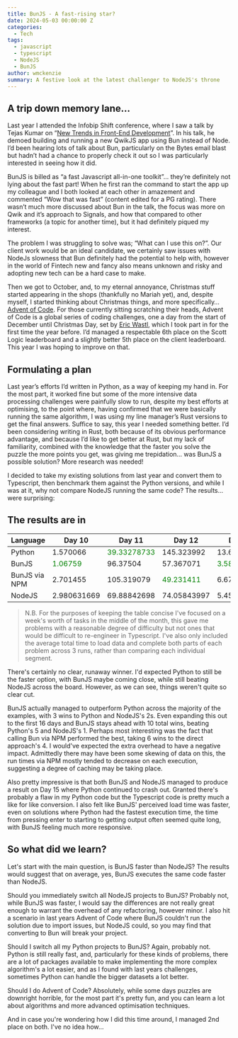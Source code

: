 ```yaml
---
title: BunJS - A fast-rising star?
date: 2024-05-03 00:00:00 Z
categories:
  - Tech
tags:
  - javascript
  - typescript
  - NodeJS
  - BunJS
author: wmckenzie
summary: A festive look at the latest challenger to NodeJS's throne
---
```


## A trip down memory lane...

Last year I attended the Infobip Shift conference, where I saw a talk by Tejas Kumar on “[New Trends in Front-End Development](https://www.youtube.com/watch?v=VINfWbaFBVs&list=PLuAItjWV4peETEf336UJKvDsI5RWbshUa&index=31&pp=iAQB)”. In his talk, he demoed building and running a new QwikJS app using Bun instead of Node. I’d been hearing lots of talk about Bun, particularly on the Bytes email blast but hadn’t had a chance to properly check it out so I was particularly interested in seeing how it did.

BunJS is billed as “a fast Javascript all-in-one toolkit”... they’re definitely not lying about the fast part! When he first ran the command to start the app up my colleague and I both looked at each other in amazement and commented “Wow that was fast” (content edited for a PG rating). There wasn’t much more discussed about Bun in the talk, the focus was more on Qwik and it’s approach to Signals, and how that compared to other frameworks (a topic for another time), but it had definitely piqued my interest.

The problem I was struggling to solve was; “What can I use this on?”. Our client work would be an ideal candidate, we certainly saw issues with NodeJs slowness that Bun definitely had the potential to help with, however in the world of Fintech new and fancy also means unknown and risky and adopting new tech can be a hard case to make.

Then we got to October, and, to my eternal annoyance, Christmas stuff started appearing in the shops (thankfully no Mariah yet), and, despite myself, I started thinking about Christmas things, and more specifically… [Advent of Code](https://adventofcode.com/). For those currently sitting scratching their heads, Advent of Code is a global series of coding challenges, one a day from the start of December until Christmas Day, set by [Eric Wastl](http://was.tl/), which I took part in for the first time the year before. I’d managed a respectable 6th place on the Scott Logic leaderboard and a slightly better 5th place on the client leaderboard. This year I was hoping to improve on that.

## Formulating a plan
Last year’s efforts I’d written in Python, as a way of keeping my hand in. For the most part, it worked fine but some of the more intensive data processing challenges were painfully slow to run, despite my best efforts at optimising, to the point where, having confirmed that we were basically running the same algorithm, I was using my line manager’s Rust versions to get the final answers. Suffice to say, this year I needed something better. I’d been considering writing in Rust, both because of its obvious performance advantage, and because I’d like to get better at Rust, but my lack of familiarity, combined with the knowledge that the faster you solve the puzzle the more points you get, was giving me trepidation… was BunJS a possible solution? More research was needed!

I decided to take my existing solutions from last year and convert them to Typescript, then benchmark them against the Python versions, and while I was at it, why not compare NodeJS running the same code? The results... were surprising:

## The results are in

| Language      | Day 10                                   | Day 11                                       | Day 12                                     | Day 13                                    | Day 14                                       | Day 15                                       | Day 16                                    |
| ------------- | ---------------------------------------- | -------------------------------------------- | ------------------------------------------ | ----------------------------------------- | -------------------------------------------- | -------------------------------------------- | ----------------------------------------- |
| Python        | 1.570066                                 | <span style="color:green">39.33278733</span> | 145.323992                                 | 13.61234967                               | 4243.105014                                  |                                              | <span style="color:green">1874.640703</a> |
| BunJS         | <span style="color:green">1.06759</span> | 96.37504                                     | 57.367071                                  | <span style="color:green">3.588709</span> | 1139.287269                                  | 8118.08808                                   | 3896.015796                               |
| BunJS via NPM | 2.701455                                 | 105.319079                                   | <span style="color:green">49.231411</span> | 6.679770667                               | <span style="color:green">975.7302437</span> | <span style="color:green">8085.080331</span> | 3948.378316                               |
| NodeJS        | 2.980631669                              | 69.88842698                                  | 74.05843997                                | 5.454815348                               | 1994.470144                                  | 10390.28093                                  | 3724.372108                               |

> N.B. For the purposes of keeping the table concise I've focused on a week's worth of tasks in the middle of the month, this gave me problems with a reasonable degree of difficulty but not ones that would be difficult to re-engineer in Typescript. I've also only included the average total time to load data and complete both parts of each problem across 3 runs, rather than comparing each individual segment.

There's certainly no clear, runaway winner. I'd expected Python to still be the faster option, with BunJS maybe coming close, while still beating NodeJS across the board. However, as we can see, things weren't quite so clear cut.

BunJS actually managed to outperform Python across the majority of the examples, with 3 wins to Python and NodeJS's 2s. Even expanding this out to the first 16 days
and BunJS stays ahead with 10 total wins, beating Python's 5 and NodeJS's 1. Perhaps most interesting was the fact that calling Bun via NPM performed the best, taking
6 wins to the direct approach's 4. I would've expected the extra overhead to have a negative impact. Admittedly there may have been some skewing of data on this, the run
times via NPM mostly tended to decrease on each execution, suggesting a degree of caching may be taking place.

Also pretty impressive is that both BunJS and NodeJS managed to produce a result on Day 15 where Python continued to crash out. Granted there's probably a flaw in my Python code
but the Typescript code is pretty much a like for like conversion. I also felt like BunJS' perceived load time was faster, even on solutions where Python had the 
fastest execution time, the time from pressing enter to starting to getting output often seemed quite long, with BunJS feeling much more responsive.

## So what did we learn?

Let's start with the main question, is BunJS faster than NodeJS? The results would suggest that on average, yes, BunJS executes the same code faster than NodeJS. 

Should you immediately switch all NodeJS projects to BunJS? Probably not, while BunJS was faster, I would say the differences are not really great enough to warrant the 
overhead of any refactoring, however minor. I also hit a scenario in last years Advent of Code where BunJS couldn't run the solution due to import issues, but NodeJS could, 
so you may find that converting to Bun will break your project. 

Should I switch all my Python projects to BunJS? Again, probably not. Python is still really fast, and, particularly for these kinds of problems, there are a lot of packages 
available to make implementing the more complex algorithm's a lot easier, and as I found with last years challenges, sometimes Python can handle the bigger datasets a lot better.

Should I do Advent of Code? Absolutely, while some days puzzles are downright horrible, for the most part it's pretty fun, and you can learn a lot about algorithms and more 
advanced optimisation techniques.

And in case you're wondering how I did this time around, I managed 2nd place on both. I've no idea how...
